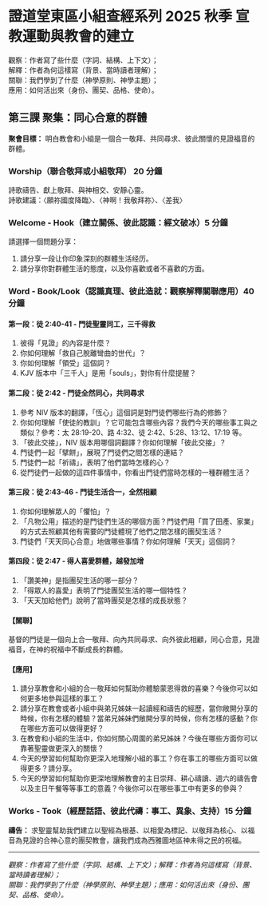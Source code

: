 # 證道堂東區小組查經系列 2025 秋季 宣教運動與教會的建立

觀察：作者寫了些什麼（字詞、結構、上下文）；  
解釋：作者為何這樣寫（背景、當時讀者理解）；  
關聯：我們學到了什麼（神學原則、神學主題）；  
應用：如何活出來（身份、團契、品格、使命）。

## 第三課 聚集：同心合意的群體

**聚會目標：** 明白教會和小組是一個合一敬拜、共同尋求、彼此關懷的見證福音的群體。

### Worship（聯合敬拜或小組敬拜） 20 分鐘

詩歌禱告、獻上敬拜、與神相交、安靜心靈。  
詩歌建議：〈願祢國度降臨〉、〈神啊！我敬拜祢〉、〈差我〉

### Welcome - Hook（建立關係、彼此認識：經文破冰）5 分鐘

請選擇一個問題分享：

1. 請分享一段让你印象深刻的群體生活经历。
1. 請分享你對群體生活的態度，以及你喜歡或者不喜歡的方面。

### Word - Book/Look（認識真理、彼此造就：觀察解釋關聯應用）40 分鐘

#### 第一段：徒 2:40-41 - 門徒聖靈同工，三千得救

1. 彼得「見證」的內容是什麼？
1. 你如何理解「救自己脫離彎曲的世代」？
1. 你如何理解「領受」這個詞？
1. KJV 版本中「三千人」是用「souls」，對你有什麼提醒？

#### 第二段：徒 2:42 - 門徒全然同心，共同尋求

1. 參考 NIV 版本的翻譯，「恆心」這個詞是對門徒們哪些行為的修飾？
1. 你如何理解「使徒的教訓」？它可能包含哪些內容？我們今天的哪些事工與之類似？參考：太 28:19-20、路 4:32、徒 2:42、5:28、13:12、17:19 等。
1. 「彼此交接」，NIV 版本用哪個詞翻譯？你如何理解「彼此交接」？
1. 門徒們一起「擘餅」，展現了門徒們之間怎樣的連結？
1. 門徒們一起「祈禱」，表明了他們當時怎樣的心？
1. 從門徒們一起做的這四件事情中，你看出門徒們當時怎樣的一種群體生活？

#### 第三段：徒 2:43-46 - 門徒生活合一，全然相顧

1. 你如何理解眾人的「懼怕」？
1. 「凡物公用」描述的是門徒們生活的哪個方面？門徒們用「買了田產、家業」的方式去照顧其他有需要的門徒體現了他們之間怎樣的團契生活？
1. 門徒們「天天同心合意」地做哪些事情？你如何理解「天天」這個詞？

#### 第四段：徒 2:47 - 得人喜愛群體，越發加增

1. 「讚美神」是指團契生活的哪一部分？
1. 「得眾人的喜愛」表明了門徒團契生活的哪一個特性？
1. 「天天加給他們」說明了當時團契是怎樣的成長狀態？

#### 【關聯】

基督的門徒是一個向上合一敬拜、向內共同尋求、向外彼此相顧，同心合意，見證福音，在神的祝福中不斷成長的群體。

#### 【應用】

1. 請分享教會和小組的合一敬拜如何幫助你體驗蒙恩得救的喜樂？今後你可以如何更多地參與這樣的事工？
1. 請分享在教會或者小組中與弟兄姊妹一起讀經和禱告的經歷，當你敞開分享的時候，你有怎樣的體驗？當弟兄姊妹們敞開分享的時候，你有怎樣的感動？你在哪些方面可以做得更好？
1. 在教會和小組的生活中，你如何關心周圍的弟兄姊妹？今後在哪些方面你可以靠著聖靈做更深入的關懷？
1. 今天的學習如何幫助你更深入地理解小組的事工？你在事工的哪些方面可以做得更多？請分享。
1. 今天的學習如何幫助你更深地理解教會的主日崇拜、耕心禱讀、週六的禱告會以及主日午餐等等事工的意義？今後你可以在哪些事工中有更多的參與？

### Works - Took（經歷話語、彼此代禱：事工、異象、支持）15 分鐘

**禱告：** 求聖靈幫助我們建立以聖經為根基、以相愛為標記、以敬拜為核心、以福音為見證的合神心意的團契教會，讓我們成為西雅圖地區神未得之民的祝福。

-----

*觀察：作者寫了些什麼（字詞、結構、上下文）；解釋：作者為何這樣寫（背景、當時讀者理解）；  
關聯：我們學到了什麼（神學原則、神學主題）；應用：如何活出來（身份、團契、品格、使命）。*